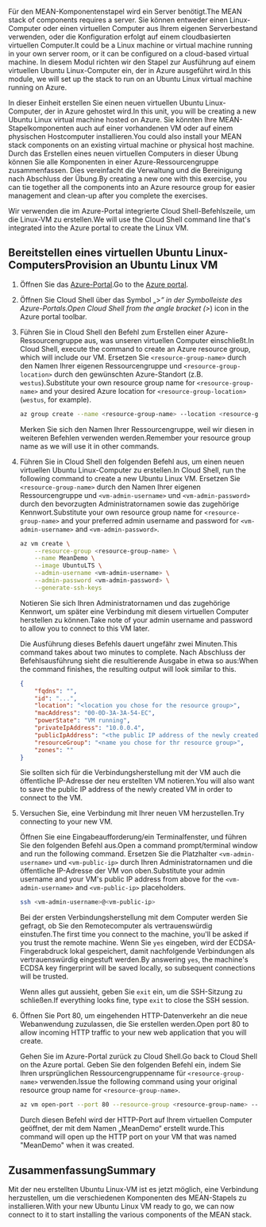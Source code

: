 <span data-ttu-id="83d1d-101">Für den MEAN-Komponentenstapel wird ein Server benötigt.</span><span class="sxs-lookup"><span data-stu-id="83d1d-101">The MEAN stack of components requires a server.</span></span> <span data-ttu-id="83d1d-102">Sie können entweder einen Linux-Computer oder einen virtuellen Computer aus Ihrem eigenen Serverbestand verwenden, oder die Konfiguration erfolgt auf einem cloudbasierten virtuellen Computer.</span><span class="sxs-lookup"><span data-stu-id="83d1d-102">It could be a Linux machine or virtual machine running in your own server room, or it can be configured on a cloud-based virtual machine.</span></span> <span data-ttu-id="83d1d-103">In diesem Modul richten wir den Stapel zur Ausführung auf einem virtuellen Ubuntu Linux-Computer ein, der in Azure ausgeführt wird.</span><span class="sxs-lookup"><span data-stu-id="83d1d-103">In this module, we will set up the stack to run on an Ubuntu Linux virtual machine running on Azure.</span></span>

<span data-ttu-id="83d1d-104">In dieser Einheit erstellen Sie einen neuen virtuellen Ubuntu Linux-Computer, der in Azure gehostet wird.</span><span class="sxs-lookup"><span data-stu-id="83d1d-104">In this unit, you will be creating a new Ubuntu Linux virtual machine hosted on Azure.</span></span> <span data-ttu-id="83d1d-105">Sie könnten Ihre MEAN-Stapelkomponenten auch auf einer vorhandenen VM oder auf einem physischen Hostcomputer installieren.</span><span class="sxs-lookup"><span data-stu-id="83d1d-105">You could also install your MEAN stack components on an existing virtual machine or physical host machine.</span></span> <span data-ttu-id="83d1d-106">Durch das Erstellen eines neuen virtuellen Computers in dieser Übung können Sie alle Komponenten in einer Azure-Ressourcengruppe zusammenfassen. Dies vereinfacht die Verwaltung und die Bereinigung nach Abschluss der Übung.</span><span class="sxs-lookup"><span data-stu-id="83d1d-106">By creating a new one with this exercise, you can tie together all the components into an Azure resource group for easier management and clean-up after you complete the exercises.</span></span>

<span data-ttu-id="83d1d-107">Wir verwenden die im Azure-Portal integrierte Cloud Shell-Befehlszeile, um die Linux-VM zu erstellen.</span><span class="sxs-lookup"><span data-stu-id="83d1d-107">We will use the Cloud Shell command line that's integrated into the Azure portal to create the Linux VM.</span></span>

## <a name="provision-an-ubuntu-linux-vm"></a><span data-ttu-id="83d1d-108">Bereitstellen eines virtuellen Ubuntu Linux-Computers</span><span class="sxs-lookup"><span data-stu-id="83d1d-108">Provision an Ubuntu Linux VM</span></span>

1. <span data-ttu-id="83d1d-109">Öffnen Sie das [Azure-Portal](https://portal.azure.com?azure-portal=true).</span><span class="sxs-lookup"><span data-stu-id="83d1d-109">Go to the [Azure portal](https://portal.azure.com?azure-portal=true).</span></span>
1. <span data-ttu-id="83d1d-110">Öffnen Sie Cloud Shell über das Symbol „>_“ in der Symbolleiste des Azure-Portals.</span><span class="sxs-lookup"><span data-stu-id="83d1d-110">Open Cloud Shell from the angle bracket (>_) icon in the Azure portal toolbar.</span></span>
1. <span data-ttu-id="83d1d-111">Führen Sie in Cloud Shell den Befehl zum Erstellen einer Azure-Ressourcengruppe aus, was unseren virtuellen Computer einschließt.</span><span class="sxs-lookup"><span data-stu-id="83d1d-111">In Cloud Shell, execute the command to create an Azure resource group, which will include our VM.</span></span> <span data-ttu-id="83d1d-112">Ersetzen Sie `<resource-group-name>` durch den Namen Ihrer eigenen Ressourcengruppe und `<resource-group-location>` durch den gewünschten Azure-Standort (z.B. `westus`).</span><span class="sxs-lookup"><span data-stu-id="83d1d-112">Substitute your own resource group name for `<resource-group-name>` and your desired Azure location for `<resource-group-location>` (`westus`, for example).</span></span>


    ```bash
    az group create --name <resource-group-name> --location <resource-group-location>
    ```

    <span data-ttu-id="83d1d-113">Merken Sie sich den Namen Ihrer Ressourcengruppe, weil wir diesen in weiteren Befehlen verwenden werden.</span><span class="sxs-lookup"><span data-stu-id="83d1d-113">Remember your resource group name as we will use it in other commands.</span></span>

1. <span data-ttu-id="83d1d-114">Führen Sie in Cloud Shell den folgenden Befehl aus, um einen neuen virtuellen Ubuntu Linux-Computer zu erstellen.</span><span class="sxs-lookup"><span data-stu-id="83d1d-114">In Cloud Shell, run the following command to create a new Ubuntu Linux VM.</span></span> <span data-ttu-id="83d1d-115">Ersetzen Sie `<resource-group-name>` durch den Namen Ihrer eigenen Ressourcengruppe und `<vm-admin-username>` und `<vm-admin-password>` durch den bevorzugten Administratornamen sowie das zugehörige Kennwort.</span><span class="sxs-lookup"><span data-stu-id="83d1d-115">Substitute your own resource group name for `<resource-group-name>` and your preferred admin username and password for `<vm-admin-username>` and `<vm-admin-password>`.</span></span>

    ```bash
    az vm create \
        --resource-group <resource-group-name> \
        --name MeanDemo \
        --image UbuntuLTS \
        --admin-username <vm-admin-username> \
        --admin-password <vm-admin-password> \
        --generate-ssh-keys
    ```

    <span data-ttu-id="83d1d-116">Notieren Sie sich Ihren Administratornamen und das zugehörige Kennwort, um später eine Verbindung mit diesem virtuellen Computer herstellen zu können.</span><span class="sxs-lookup"><span data-stu-id="83d1d-116">Take note of your admin username and password to allow you to connect to this VM later.</span></span>

    <span data-ttu-id="83d1d-117">Die Ausführung dieses Befehls dauert ungefähr zwei Minuten.</span><span class="sxs-lookup"><span data-stu-id="83d1d-117">This command takes about two minutes to complete.</span></span> <span data-ttu-id="83d1d-118">Nach Abschluss der Befehlsausführung sieht die resultierende Ausgabe in etwa so aus:</span><span class="sxs-lookup"><span data-stu-id="83d1d-118">When the command finishes, the resulting output will look similar to this.</span></span>

    ```json
    {
        "fqdns": "",
        "id": "...",
        "location": "<location you chose for the resource group>",
        "macAddress": "00-0D-3A-3A-54-EC",
        "powerState": "VM running",
        "privateIpAddress": "10.0.0.4",
        "publicIpAddress": "<the public IP address of the newly created machine>",
        "resourceGroup": "<name you chose for thr resource group>",
        "zones": ""
    }
    ```

    <span data-ttu-id="83d1d-119">Sie sollten sich für die Verbindungsherstellung mit der VM auch die öffentliche IP-Adresse der neu erstellten VM notieren.</span><span class="sxs-lookup"><span data-stu-id="83d1d-119">You will also want to save the public IP address of the newly created VM in order to connect to the VM.</span></span>

1. <span data-ttu-id="83d1d-120">Versuchen Sie, eine Verbindung mit Ihrer neuen VM herzustellen.</span><span class="sxs-lookup"><span data-stu-id="83d1d-120">Try connecting to your new VM.</span></span>

    <span data-ttu-id="83d1d-121">Öffnen Sie eine Eingabeaufforderung/ein Terminalfenster, und führen Sie den folgenden Befehl aus.</span><span class="sxs-lookup"><span data-stu-id="83d1d-121">Open a command prompt/terminal window and run the following command.</span></span> <span data-ttu-id="83d1d-122">Ersetzen Sie die Platzhalter `<vm-admin-username>` und `<vm-public-ip>` durch Ihren Administratornamen und die öffentliche IP-Adresse der VM von oben.</span><span class="sxs-lookup"><span data-stu-id="83d1d-122">Substitute your admin username and your VM's public IP address from above for the `<vm-admin-username>` and `<vm-public-ip>` placeholders.</span></span>

    ```bash
    ssh <vm-admin-username>@<vm-public-ip>
    ```

    <span data-ttu-id="83d1d-123">Bei der ersten Verbindungsherstellung mit dem Computer werden Sie gefragt, ob Sie den Remotecomputer als vertrauenswürdig einstufen.</span><span class="sxs-lookup"><span data-stu-id="83d1d-123">The first time you connect to the machine, you'll be asked if you trust the remote machine.</span></span> <span data-ttu-id="83d1d-124">Wenn Sie `yes` eingeben, wird der ECDSA-Fingerabdruck lokal gespeichert, damit nachfolgende Verbindungen als vertrauenswürdig eingestuft werden.</span><span class="sxs-lookup"><span data-stu-id="83d1d-124">By answering `yes`, the machine's ECDSA key fingerprint will be saved locally, so subsequent connections will be trusted.</span></span>

    <span data-ttu-id="83d1d-125">Wenn alles gut aussieht, geben Sie `exit` ein, um die SSH-Sitzung zu schließen.</span><span class="sxs-lookup"><span data-stu-id="83d1d-125">If everything looks fine, type `exit` to close the SSH session.</span></span>

1. <span data-ttu-id="83d1d-126">Öffnen Sie Port 80, um eingehenden HTTP-Datenverkehr an die neue Webanwendung zuzulassen, die Sie erstellen werden.</span><span class="sxs-lookup"><span data-stu-id="83d1d-126">Open port 80 to allow incoming HTTP traffic to your new web application that you will create.</span></span>

    <span data-ttu-id="83d1d-127">Gehen Sie im Azure-Portal zurück zu Cloud Shell.</span><span class="sxs-lookup"><span data-stu-id="83d1d-127">Go back to Cloud Shell on the Azure portal.</span></span> <span data-ttu-id="83d1d-128">Geben Sie den folgenden Befehl ein, indem Sie Ihren ursprünglichen Ressourcengruppenname für `<resource-group-name>` verwenden.</span><span class="sxs-lookup"><span data-stu-id="83d1d-128">Issue the following command using your original resource group name for `<resource-group-name>`.</span></span>

    ``` bash
    az vm open-port --port 80 --resource-group <resource-group-name> --name MeanDemo
    ```

    <span data-ttu-id="83d1d-129">Durch diesen Befehl wird der HTTP-Port auf Ihrem virtuellen Computer geöffnet, der mit dem Namen „MeanDemo“ erstellt wurde.</span><span class="sxs-lookup"><span data-stu-id="83d1d-129">This command will open up the HTTP port on your VM that was named "MeanDemo" when it was created.</span></span>

## <a name="summary"></a><span data-ttu-id="83d1d-130">Zusammenfassung</span><span class="sxs-lookup"><span data-stu-id="83d1d-130">Summary</span></span>

<span data-ttu-id="83d1d-131">Mit der neu erstellten Ubuntu Linux-VM ist es jetzt möglich, eine Verbindung herzustellen, um die verschiedenen Komponenten des MEAN-Stapels zu installieren.</span><span class="sxs-lookup"><span data-stu-id="83d1d-131">With your new Ubuntu Linux VM ready to go, we can now connect to it to start installing the various components of the MEAN stack.</span></span>